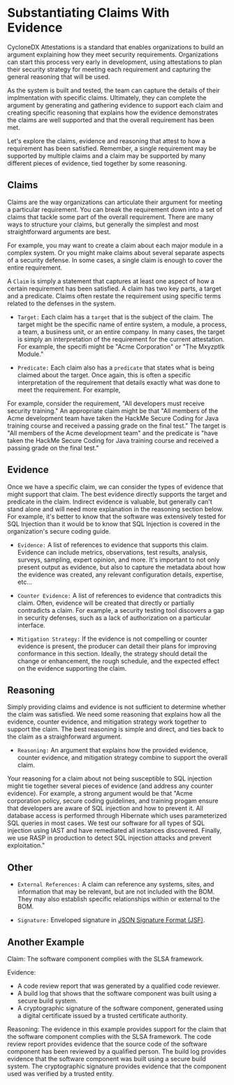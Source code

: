 # Substantiating Claims With Evidence

CycloneDX Attestations is a standard that enables organizations to build an argument explaining how they meet security requirements. Organizations can start this process very early in development, using attestations to plan their security strategy for meeting each requirement and capturing the general reasoning that will be used.

As the system is built and tested, the team can capture the details of their implmentation with specific claims. Ultimately, they can complete the argument by generating and gathering evidence to support each claim and creating specific reasoning that explains how the evidence demonstrates the claims are well supported and that the overall requirement has been met.

Let's explore the claims, evidence and reasoning that attest to how a requirement has been satisfied. Remember, a single requirement may be supported by multiple claims and a claim may be supported by many different pieces of evidence, tied together by some reasoning.

## Claims

Claims are the way organizations can articulate their argument for meeting a particular requirement. You can break the requirement down into a set of claims that tackle some part of the overall requirement. There are many ways to structure your claims, but generally the simplest and most straightforward arguments are best.

For example, you may want to create a claim about each major module in a complex system. Or you might make claims about several separate aspects of a security defense. In some cases, a single claim is enough to cover the entire requirement.

A `Claim` is simply a statement that captures at least one aspect of how a certain requirement has been satisfied. A claim has two key parts, a target and a predicate. Claims often restate the requirement using specific terms related to the defenses in the system.

* `Target:` Each claim has a `target` that is the subject of the claim. The target might be the specific name of entire system, a module, a process, a team, a business unit, or an entire company. In many cases, the target is simply an interpretation of the requirement for the current attestation. For example, the specifi might be "Acme Corporation" or "The Mxyzptlk Module."

* `Predicate:` Each claim also has a `predicate` that states what is being claimed about the target. Once again, this is often a specific interpretation of the requirement that details exactly what was done to meet the requirement.  For example, 

For example, consider the requirement, "All developers must receive security training." An appropriate claim might be that "All members of the Acme development team have taken the HackMe Secure Coding for Java training course and received a passing grade on the final test." The target is "All members of the Acme development team" and the predicate is "have taken the HackMe Secure Coding for Java training course and received a passing grade on the final test."

## Evidence

Once we have a specific claim, we can consider the types of evidence that might support that claim. The best evidence directly supports the target and predicate in the claim.  Indirect evidence is valuable, but generally can't stand alone and will need more explanation in the reasoning section below. For example, it's better to know that the software was extensively tested for SQL Injection than it would be to know that SQL Injection is covered in the organization's secure coding guide.  

* `Evidence:` A list of references to evidence that supports this claim. Evidence can include metrics, observations, test results, analysis, surveys, sampling, expert opinion, and more. It's important to not only  present output as evidence, but also to capture the metadata about how the evidence was created, any relevant configuration details, expertise, etc...  

* `Counter Evidence:` A list of references to evidence that contradicts this claim. Often, evidence will be created that directly or partially contradicts a claim.  For example, a security testing tool discovers a gap in security defenses, such as a lack of authorization on a particular interface.

* `Mitigation Strategy:` If the evidence is not compelling or counter evidence is present, the producer can detail their plans for improving conformance in this section. Ideally, the strategy should detail the change or enhancement, the rough schedule, and the expected effect on the evidence supporting the claim.

## Reasoning

Simply providing claims and evidence is not sufficient to determine whether the claim was satisfied. We need some reasoning that explains how all the evidence, counter evidence, and mitigation strategy work together to support the claim. The best reasoning is simple and direct, and ties back to the claim as a straighforward argument.

* `Reasoning:` An argument that explains how the provided evidence, counter evidence, and mitigation strategy combine to support the overall claim.

Your reasoning for a claim about not being susceptible to SQL injection might tie together several pieces of evidence (and address any counter evidence). For example, a strong argument would be that "Acme corporation policy, secure coding guidelines, and training progam ensure that developers are aware of SQL injection and how to prevent it. All database access is performed through Hibernate which uses parameterized SQL queries in most cases. We test our software for all types of SQL injection using IAST and have remediated all instances discovered. Finally, we use RASP in production to detect SQL injection attacks and prevent exploitation."

## Other

* `External References:` A claim can reference any systems, sites, and information that may be relevant, but are not included with the BOM. They may also establish specific relationships within or external to the BOM.

* `Signature:` Enveloped signature in [JSON Signature Format (JSF)](https://cyberphone.github.io/doc/security/jsf.html).

## Another Example

Claim: The software component complies with the SLSA framework.

Evidence:
* A code review report that was generated by a qualified code reviewer.
* A build log that shows that the software component was built using a secure build system.
* A cryptographic signature of the software component, generated using a digital certificate issued by a trusted certificate authority.

Reasoning:
The evidence in this example provides support for the claim that the software component complies with the SLSA framework. The code review report provides evidence that the source code of the software component has been reviewed by a qualified person. The build log provides evidence that the software component was built using a secure build system. The cryptographic signature provides evidence that the component used was verified by a trusted entity. 

<div style="page-break-after: always; visibility: hidden">
\newpage
</div>
